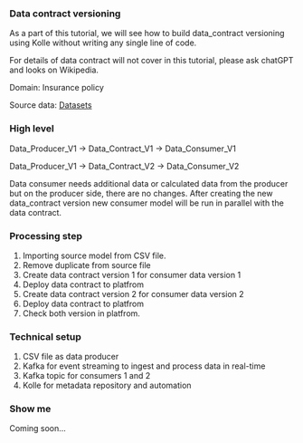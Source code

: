 ### Data contract versioning

As a part of this tutorial, we will see how to build data_contract versioning using Kolle without writing any single line of code.

For details of data contract will not cover in this tutorial, please ask chatGPT and looks on Wikipedia.

Domain: Insurance policy

Source data: [Datasets](https://github.com/databricks-industry-solutions/dlt-insurance-claims/blob/main/data/samples/mysql/policies.csv)

### High level

Data_Producer_V1  -> Data_Contract_V1 -> Data_Consumer_V1

Data_Producer_V1  -> Data_Contract_V2 -> Data_Consumer_V2

Data consumer needs additional data or calculated data from the producer but on the producer side, there are no changes. After creating the new data_contract version new consumer model will be run in parallel with the data contract.

### Processing step

1. Importing source model from CSV file.
2. Remove duplicate from source file
3. Create data contract version 1 for consumer data version 1
4. Deploy data contract to platfrom
5. Create data contract version 2 for consumer data version 2
6. Deploy data contract to platfrom
7. Check both version in platfrom.

### Technical setup

1. CSV file as data producer
2. Kafka for event streaming to ingest and process data in real-time
3. Kafka topic for consumers 1 and 2
4. Kolle for metadata repository and automation

### Show me

Coming soon...
